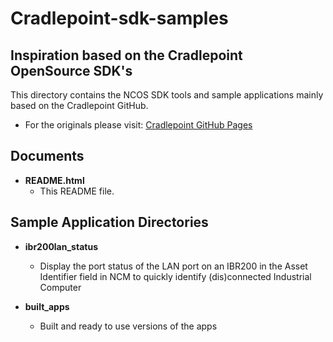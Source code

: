 # Cradlepoint-sdk-samples
Inspiration based on the Cradlepoint OpenSource SDK's
----------

This directory contains the NCOS SDK tools and sample applications mainly based on the Cradlepoint GitHub.
- For the originals please visit: [Cradlepoint GitHub Pages](https://github.com/cradlepoint/sdk-samples/tree/master)


## Documents

- **README.html**
    - This README file.

## Sample Application Directories

- **ibr200lan_status**
    - Display the port status of the LAN port on an IBR200 in the Asset Identifier field in NCM to quickly identify (dis)connected Industrial Computer
 
- **built_apps**
    - Built and ready to use versions of the apps
